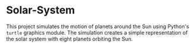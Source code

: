 # Solar-System
This project simulates the motion of planets around the Sun using Python's `turtle` graphics module. The simulation creates a simple representation of the solar system with eight planets orbiting the Sun.
